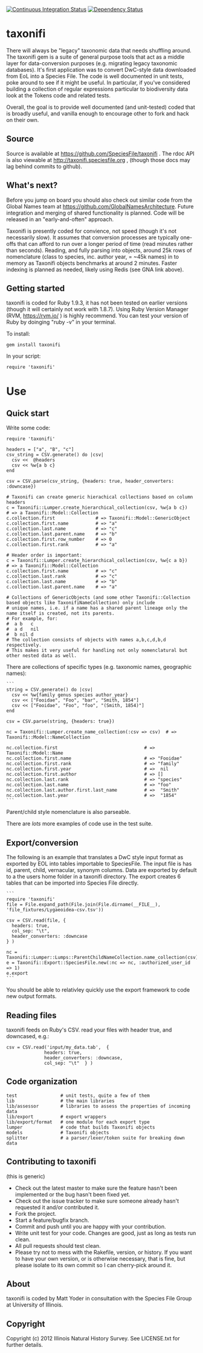 
[![Continuous Integration Status][1]][2]
[![Dependency Status][7]][8]


taxonifi
========
There will always be "legacy" taxonomic data that needs shuffling around. The taxonifi gem is a suite of general purpose tools that act as a middle layer for data-conversion purposes (e.g. migrating legacy taxonomic databases).  It's first application was to convert DwC-style data downloaded from EoL into a Species File.  The code is well documented in unit tests, poke around to see if it might be useful.  In particular, if you've considered building a collection of regular expressions particular to biodiversity data look at the Tokens code and related tests. 

Overall, the goal is to provide well documented (and unit-tested) coded that is broadly useful, and vanilla enough to encourage other to fork and hack on their own.

Source
------
Source is available at https://github.com/SpeciesFile/taxonifi .  The rdoc API is also viewable at http://taxonifi.speciesfile.org , (though those docs may lag behind commits to github).

What's next?
------------

Before you jump on board you should also check out similar code from the Global Names team at https://github.com/GlobalNamesArchitecture. Future integration and merging of shared functionality is planned.  Code will be released in an "early-and-often" approach.

Taxonifi is presently coded for convience, not speed (though it's not necessarily slow). It assumes that conversion processes are typically one-offs that can afford to run over a longer period of time (read minutes rather than seconds). Reading, and fully parsing into objects, around 25k rows of nomenclature (class to species, inc. author year, = ~45k names) in to memory as Taxonifi objects benchmarks at around 2 minutes. Faster indexing is planned as needed, likely using Redis (see GNA link above).

Getting started
---------------
taxonifi is coded for Ruby 1.9.3, it has not been tested on earlier versions (though it will certainly not work with 1.8.7). 
Using Ruby Version Manager (RVM, https://rvm.io/ ) is highly recommend. You can test your version of Ruby by doinging "ruby -v" in your terminal.

To install:

   ```
   gem install taxonifi
   ```

In your script:

  ```
  require 'taxonifi'
  ```

Use
===

Quick start
-----------

Write some code:

  ```
  require 'taxonifi'

  headers = ["a", "B", "c"]
  csv_string = CSV.generate() do |csv|
    csv <<  @headers
    csv << %w{a b c}
  end

  csv = CSV.parse(csv_string, {headers: true, header_converters: :downcase})

  # Taxonifi can create generic hierachical collections based on column headers
  c = Taxonifi::Lumper.create_hierarchical_collection(csv, %w{a b c})    # => a Taxonifi::Model::Collection 
  c.collection.first               # => Taxonifi::Model::GenericObject
  c.collection.first.name          # => "a" 
  c.collection.last.name           # => "c" 
  c.collection.last.parent.name    # => "b" 
  c.collection.first.row_number    # => 0
  c.collection.first.rank          # => "a"

  # Header order is important:
  c = Taxonifi::Lumper.create_hierarchical_collection(csv, %w{c a b})    # => a Taxonifi::Model::Collection 
  c.collection.first.name          # => "c" 
  c.collection.last.rank           # => "c" 
  c.collection.last.name           # => "b" 
  c.collection.last.parent.name    # => "a" 
  
  # Collections of GenericObjects (and some other Taxonifi::Collection based objects like TaxonifiNameCollection) only include
  # unique names, i.e. if a name has a shared parent lineage only the name itself is created, not its parents. 
  # For example, for:
  #  a b   c 
  #  a d   nil
  #  b nil d
  # The collection consists of objects with names a,b,c,d,b,d respectively.
  # This makes it very useful for handling not only nomenclatural but other nested data as well.
  ```

There are collections of specific types (e.g. taxonomic names, geographic names):

    ```
    string = CSV.generate() do |csv|
      csv << %w{family genus species author_year}
      csv << ["Fooidae", "Foo", "bar", "Smith, 1854"]
      csv << ["Fooidae", "Foo", "foo", "(Smith, 1854)"]
    end
   
    csv = CSV.parse(string, {headers: true})

    nc = Taxonifi::Lumper.create_name_collection(:csv => csv)  # => Taxonifi::Model::NameCollection

    nc.collection.first                                # => Taxonifi::Model::Name 
    nc.collection.first.name                           # => "Fooidae"
    nc.collection.first.rank                           # => "family" 
    nc.collection.first.year                           # =>  nil
    nc.collection.first.author                         # => []
    nc.collection.last.rank                            # => "species" 
    nc.collection.last.name                            # => "foo" 
    nc.collection.last.author.first.last_name          # =>  "Smith"
    nc.collection.last.year                            # =>  "1854"
    ```

Parent/child style nomenclature is also parseable.

There are *lots* more examples of code use in the test suite.

Export/conversion
-----------------

The following is an example that translates a DwC style input format as exported by EOL into tables importable to SpeciesFile.  The input file is has id, parent, child, vernacular, synonym columns.  Data are exported by default to a the users home folder in a taxonifi directory.  The export creates 6 tables that can be imported into Species File directly.

    ```
    require 'taxonifi'
    file = File.expand_path(File.join(File.dirname(__FILE__), 'file_fixtures/Lygaeoidea-csv.tsv'))

    csv = CSV.read(file, { 
      headers: true,
      col_sep: "\t",
      header_converters: :downcase
    } ) 

    nc = Taxonifi::Lumper::Lumps::ParentChildNameCollection.name_collection(csv)
    e = Taxonifi::Export::SpeciesFile.new(:nc => nc, :authorized_user_id => 1)
    e.export
    ```

You should be able to relativley quickly use the export framework to code new output formats.

Reading files 
-------------

taxonifi feeds on Ruby's CSV. read your files with header true, and downcased, e.g.:

  ```
  csv = CSV.read('input/my_data.tab',  { 
                headers: true,
                header_converters: :downcase,
                col_sep: "\t"  } ) 
  ```

Code organization
-----------------

  ```
  test                # unit tests, quite a few of them
  lib                 # the main libraries
  lib/assessor        # libraries to assess the properties of incoming data
  lib/export          # export wrappers 
  lib/export/format   # one module for each export type
  lumper              # code that builds Taxonifi objects 
  models              # Taxonifi objects
  splitter            # a parser/lexer/token suite for breaking down data 
  ```

Contributing to taxonifi
------------------------

(this is generic)
 
* Check out the latest master to make sure the feature hasn't been implemented or the bug hasn't been fixed yet.
* Check out the issue tracker to make sure someone already hasn't requested it and/or contributed it.
* Fork the project.
* Start a feature/bugfix branch.
* Commit and push until you are happy with your contribution.
* Write unit test for your code.  Changes are good, just as long as tests run clean.  
* All pull requests should test clean.
* Please try not to mess with the Rakefile, version, or history. If you want to have your own version, or is otherwise necessary, that is fine, but please isolate to its own commit so I can cherry-pick around it.

About
-----

taxonifi is coded by Matt Yoder in consultation with the Species File Group at University of Illinois.

Copyright
---------

Copyright (c) 2012 Illinois Natural History Survey. See LICENSE.txt for
further details.


[1]: https://secure.travis-ci.org/SpeciesFileGroup/taxonifi.png?branch=master
[2]: http://travis-ci.org/SpeciesFileGroup/taxonifi?branch=master
[7]: https://gemnasium.com/SpeciesFileGroup/taxonifi.png?branch=master
[8]: https://gemnasium.com/SpeciesFileGroup/taxonifi?branch=master


